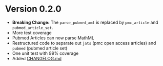 # Version 0.2.0

* **Breaking Change:** The `parse_pubmed_xml` is replaced by `pmc_article` and `pubmed_article_set`.
* More test coverage
* Pubmed Articles can now parse MathML
* Restructured code to separate out `jats` (pmc open access articles) and `pubmed` (pubmed article set)
* One unit test with 99% coverage
* Added [CHANGELOG.md](CHANGELOG.md)